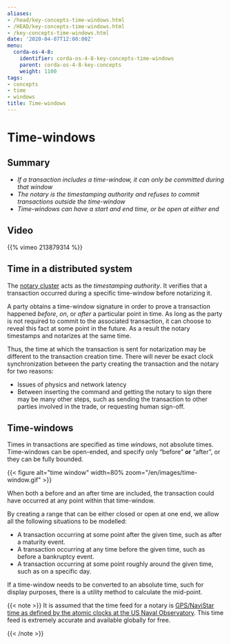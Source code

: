 ```yaml
---
aliases:
- /head/key-concepts-time-windows.html
- /HEAD/key-concepts-time-windows.html
- /key-concepts-time-windows.html
date: '2020-04-07T12:00:00Z'
menu:
  corda-os-4-8:
    identifier: corda-os-4-8-key-concepts-time-windows
    parent: corda-os-4-8-key-concepts
    weight: 1100
tags:
- concepts
- time
- windows
title: Time-windows
---
```



# Time-windows

## Summary

* *If a transaction includes a time-window, it can only be committed during that window*
* *The notary is the timestamping authority and refuses to commit transactions outside the time-window*
* *Time-windows can have a start and end time, or be open at either end*

## Video

{{% vimeo 213879314 %}}

## Time in a distributed system

The [notary cluster](../../../../../en/platform/corda/4.8/open-source/key-concepts-notaries.md) acts as the *timestamping authority*.
It verifies that a transaction occurred during a specific time-window before notarizing it.

A party obtains a time-window signature in order to prove a transaction happened *before*, *on*, or *after* a particular point in time.
As long as the party is not required to commit to the associated transaction, it can choose to reveal this fact at some point in the future. As a result the notary
timestamps and notarizes at the same time.

Thus, the time at which the transaction is sent for notarization may be
different to the transaction creation time. There will never be exact clock synchronization between the party creating the transaction and the notary for two reasons:
* Issues of physics and network latency
* Between inserting the command and getting the notary to sign there may be many other steps, such as sending the transaction to other parties involved in the
trade, or requesting human sign-off.

## Time-windows

Times in transactions are specified as time *windows*, not absolute times. Time-windows can be open-ended, and specify only
“before” **or** “after”, or they can be fully bounded.

{{< figure alt="time window" width=80% zoom="/en/images/time-window.gif" >}}

When both a before and an after time are included, the transaction could have occurred at any point within that time-window.

By creating a range that can be either closed or open at one end, we allow all the following situations to be
modelled:

* A transaction occurring at some point after the given time, such as after a maturity event.
* A transaction occurring at any time before the given time, such as before a bankruptcy event.
* A transaction occurring at some point roughly around the given time, such as on a specific day.

If a time-window needs to be converted to an absolute time, such for display purposes, there is a utility method to
calculate the mid-point.

{{< note >}}
It is assumed that the time feed for a notary is [GPS/NaviStar time as defined by the atomic
clocks at the US Naval Observatory](https://www.usno.navy.mil/USNO/time/display-clocks/simpletime). This time feed is extremely accurate and available globally for free.

{{< /note >}}

